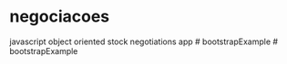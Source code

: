 # negociacoes
javascript object oriented stock negotiations app
#   b o o t s t r a p E x a m p l e  
 #   b o o t s t r a p E x a m p l e  
 